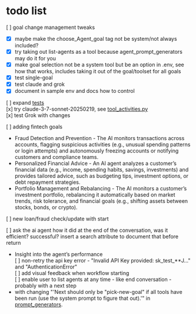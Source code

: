 # todo list
[ ] goal change management tweaks <br />
  - [x] maybe make the choose_Agent_goal tag not be system/not always included? <br />
  - [x] try taking out list-agents as a tool because agent_prompt_generators may do it for you <br />
  - [x] make goal selection not be a system tool but be an option in .env, see how that works, includes taking it out of the goal/toolset for all goals <br />
  - [x] test single-goal <br />
  - [x] test claude and grok<br />
  - [x] document in sample env and docs how to control <br />

[ ] expand [tests](./tests/agent_goal_workflow_test.py)<br />
[x] try claude-3-7-sonnet-20250219, see [tool_activities.py](./activities/tool_activities.py) <br />
[x] test Grok with changes

[ ] adding fintech goals <br />
- Fraud Detection and Prevention - The AI monitors transactions across accounts, flagging suspicious activities (e.g., unusual spending patterns or login attempts) and autonomously freezing accounts or notifying customers and compliance teams.<br />
- Personalized Financial Advice - An AI agent analyzes a customer’s financial data (e.g., income, spending habits, savings, investments) and provides tailored advice, such as budgeting tips, investment options, or debt repayment strategies.<br />
- Portfolio Management and Rebalancing - The AI monitors a customer’s investment portfolio, rebalancing it automatically based on market trends, risk tolerance, and financial goals (e.g., shifting assets between stocks, bonds, or crypto).<br />

[ ] new loan/fraud check/update with start <br />


[ ] ask the ai agent how it did at the end of the conversation, was it efficient? successful? insert a search attribute to document that before return <br />
- Insight into the agent’s performance <br />
[ ] non-retry the api key error - "Invalid API Key provided: sk_test_**J..." and "AuthenticationError" <br />
[ ] add visual feedback when workflow starting <br />
[ ] enable user to list agents at any time - like end conversation - probably with a next step<br />
 - with changing "'Next should only be "pick-new-goal" if all tools have been run (use the system prompt to figure that out).'" in [prompt_generators](./prompts/agent_prompt_generators.py).